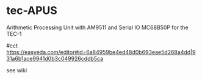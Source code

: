 # tec-APUS

Arithmetic Processing Unit with AM9511 and Serial IO MC68B50P for the TEC-1

#cct
https://easyeda.com/editor#id=6a84959be4ed48d0b693eae5d268a4dd|931a6b1ace9941d0b3c049926cddb5ca

see wiki






 
